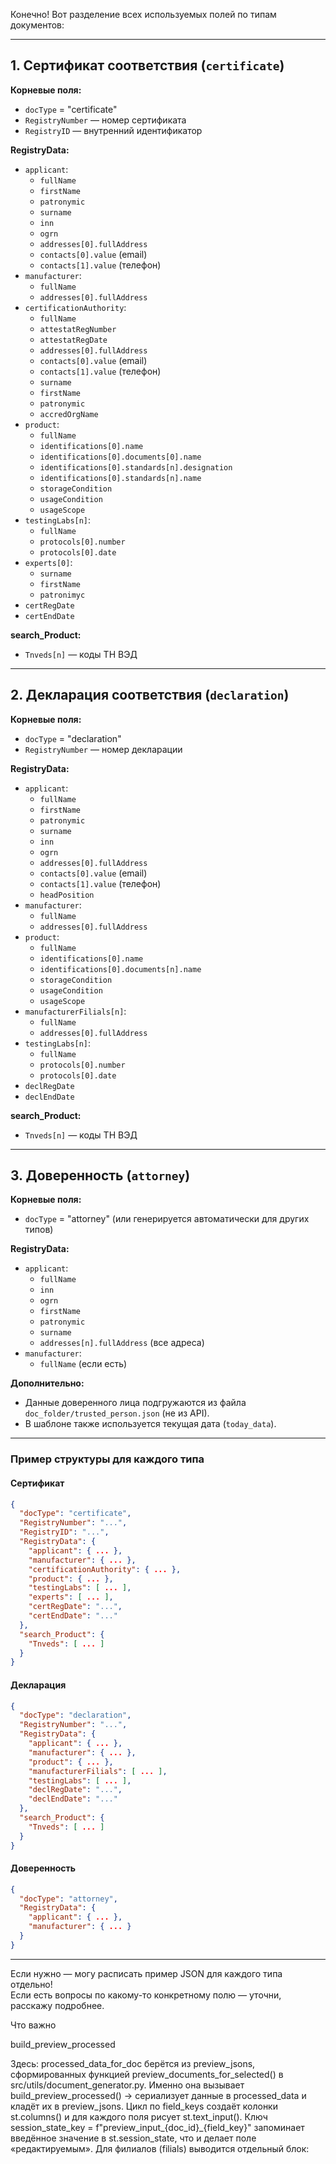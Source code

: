 Конечно! Вот разделение всех используемых полей по типам документов:

---

## 1. Сертификат соответствия (`certificate`)

**Корневые поля:**
- `docType` = "certificate"
- `RegistryNumber` — номер сертификата
- `RegistryID` — внутренний идентификатор

**RegistryData:**
- `applicant`:
  - `fullName`
  - `firstName`
  - `patronymic`
  - `surname`
  - `inn`
  - `ogrn`
  - `addresses[0].fullAddress`
  - `contacts[0].value` (email)
  - `contacts[1].value` (телефон)
- `manufacturer`:
  - `fullName`
  - `addresses[0].fullAddress`
- `certificationAuthority`:
  - `fullName`
  - `attestatRegNumber`
  - `attestatRegDate`
  - `addresses[0].fullAddress`
  - `contacts[0].value` (email)
  - `contacts[1].value` (телефон)
  - `surname`
  - `firstName`
  - `patronymic`
  - `accredOrgName`
- `product`:
  - `fullName`
  - `identifications[0].name`
  - `identifications[0].documents[0].name`
  - `identifications[0].standards[n].designation`
  - `identifications[0].standards[n].name`
  - `storageCondition`
  - `usageCondition`
  - `usageScope`
- `testingLabs[n]`:
  - `fullName`
  - `protocols[0].number`
  - `protocols[0].date`
- `experts[0]`:
  - `surname`
  - `firstName`
  - `patronimyc`
- `certRegDate`
- `certEndDate`

**search_Product:**
- `Tnveds[n]` — коды ТН ВЭД

---

## 2. Декларация соответствия (`declaration`)

**Корневые поля:**
- `docType` = "declaration"
- `RegistryNumber` — номер декларации

**RegistryData:**
- `applicant`:
  - `fullName`
  - `firstName`
  - `patronymic`
  - `surname`
  - `inn`
  - `ogrn`
  - `addresses[0].fullAddress`
  - `contacts[0].value` (email)
  - `contacts[1].value` (телефон)
  - `headPosition`
- `manufacturer`:
  - `fullName`
  - `addresses[0].fullAddress`
- `product`:
  - `fullName`
  - `identifications[0].name`
  - `identifications[0].documents[n].name`
  - `storageCondition`
  - `usageCondition`
  - `usageScope`
- `manufacturerFilials[n]`:
  - `fullName`
  - `addresses[0].fullAddress`
- `testingLabs[n]`:
  - `fullName`
  - `protocols[0].number`
  - `protocols[0].date`
- `declRegDate`
- `declEndDate`

**search_Product:**
- `Tnveds[n]` — коды ТН ВЭД

---

## 3. Доверенность (`attorney`)

**Корневые поля:**
- `docType` = "attorney" (или генерируется автоматически для других типов)

**RegistryData:**
- `applicant`:
  - `fullName`
  - `inn`
  - `ogrn`
  - `firstName`
  - `patronymic`
  - `surname`
  - `addresses[n].fullAddress` (все адреса)
- `manufacturer`:
  - `fullName` (если есть)

**Дополнительно:**
- Данные доверенного лица подгружаются из файла `doc_folder/trusted_person.json` (не из API).
- В шаблоне также используется текущая дата (`today_data`).

---

### Пример структуры для каждого типа

#### Сертификат
```json
{
  "docType": "certificate",
  "RegistryNumber": "...",
  "RegistryID": "...",
  "RegistryData": {
    "applicant": { ... },
    "manufacturer": { ... },
    "certificationAuthority": { ... },
    "product": { ... },
    "testingLabs": [ ... ],
    "experts": [ ... ],
    "certRegDate": "...",
    "certEndDate": "..."
  },
  "search_Product": {
    "Tnveds": [ ... ]
  }
}
```

#### Декларация
```json
{
  "docType": "declaration",
  "RegistryNumber": "...",
  "RegistryData": {
    "applicant": { ... },
    "manufacturer": { ... },
    "product": { ... },
    "manufacturerFilials": [ ... ],
    "testingLabs": [ ... ],
    "declRegDate": "...",
    "declEndDate": "..."
  },
  "search_Product": {
    "Tnveds": [ ... ]
  }
}
```

#### Доверенность
```json
{
  "docType": "attorney",
  "RegistryData": {
    "applicant": { ... },
    "manufacturer": { ... }
  }
}
```

---

Если нужно — могу расписать пример JSON для каждого типа отдельно!  
Если есть вопросы по какому-то конкретному полю — уточни, расскажу подробнее.


Что важно

build_preview_processed 



Здесь:
processed_data_for_doc берётся из preview_jsons, сформированных функцией
preview_documents_for_selected() в src/utils/document_generator.py.
Именно она вызывает build_preview_processed() → сериализует данные в processed_data и кладёт их в preview_jsons.
Цикл по field_keys создаёт колонки st.columns() и для каждого поля рисует st.text_input().
Ключ session_state_key = f"preview_input_{doc_id}_{field_key}" запоминает введённое значение в st.session_state, что и делает поле «редактируемым».
Для филиалов (filials) выводится отдельный блок: